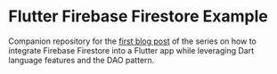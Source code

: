 # Flutter Firebase Firestore Example

Companion repository for the [first blog post](https://www.expressflow.com/blog/posts/flutter-firebase-firestore-example-part1) of the series on how to integrate Firebase Firestore into a Flutter app while leveraging Dart language features and the DAO pattern.
